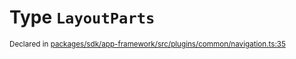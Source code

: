 # Type `LayoutParts`
<sub>Declared in [packages/sdk/app-framework/src/plugins/common/navigation.ts:35](https://github.com/dxos/dxos/blob/664e23dbe/packages/sdk/app-framework/src/plugins/common/navigation.ts#L35)</sub>






